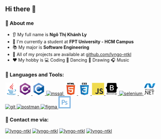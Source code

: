 ## Hi there 👋

### 👋 About me
* 👂 My full name is **Ngô Thị Khánh Ly**
* 🏬 I'm currently a student at **FPT University - HCM Campus**
* 📚 My major is **Software Engineering**
* 📂 All of my projects are available at [github.com/lyngo-ntkl](https://github.com/lyngo-ntkl?tab=repositories)
* ❤️ My hobby is 💻 Coding 💃 Dancing 🎨 Drawing 🎧 Music

### 🚀 Languages and Tools:
<p align="left">
  </a> <a href="https://www.java.com" target="_blank" rel="noreferrer"> <img src="https://raw.githubusercontent.com/devicons/devicon/master/icons/java/java-original.svg" alt="java" width="40" height="40"/> </a>
  <a href="https://www.w3schools.com/cs/" target="_blank" rel="noreferrer"> <img src="https://raw.githubusercontent.com/devicons/devicon/master/icons/csharp/csharp-original.svg" alt="csharp" width="40" height="40"/> </a>
  <a href="https://www.cprogramming.com/" target="_blank" rel="noreferrer"> <img src="https://raw.githubusercontent.com/devicons/devicon/master/icons/c/c-original.svg" alt="c" width="40" height="40"/> </a>
  <a href="https://www.microsoft.com/en-us/sql-server" target="_blank" rel="noreferrer"> <img src="https://www.svgrepo.com/show/303229/microsoft-sql-server-logo.svg" alt="mssql" width="40" height="40"/> </a>
  <a href="https://www.w3.org/html/" target="_blank" rel="noreferrer"> <img src="https://raw.githubusercontent.com/devicons/devicon/master/icons/html5/html5-original-wordmark.svg" alt="html5" width="40" height="40"/> </a>
  <a href="https://www.w3schools.com/css/" target="_blank" rel="noreferrer"> <img src="https://raw.githubusercontent.com/devicons/devicon/master/icons/css3/css3-original-wordmark.svg" alt="css3" width="40" height="40"/> </a>
  <a href="https://developer.mozilla.org/en-US/docs/Web/JavaScript" target="_blank" rel="noreferrer"> <img src="https://raw.githubusercontent.com/devicons/devicon/master/icons/javascript/javascript-original.svg" alt="javascript" width="40" height="40"/> </a>
  <a href="https://getbootstrap.com" target="_blank" rel="noreferrer"> <img src="https://raw.githubusercontent.com/devicons/devicon/master/icons/bootstrap/bootstrap-plain-wordmark.svg" alt="bootstrap" width="40" height="40"/> </a>
  <a href="https://www.selenium.dev" target="_blank" rel="noreferrer"> <img src="https://raw.githubusercontent.com/detain/svg-logos/780f25886640cef088af994181646db2f6b1a3f8/svg/selenium-logo.svg" alt="selenium" width="40" height="40"/> </a>
  <a href="https://dotnet.microsoft.com/" target="_blank" rel="noreferrer"> <img src="https://raw.githubusercontent.com/devicons/devicon/master/icons/dot-net/dot-net-original-wordmark.svg" alt="dotnet" width="40" height="40"/> </a>
  <a href="https://git-scm.com/" target="_blank" rel="noreferrer"> <img src="https://www.vectorlogo.zone/logos/git-scm/git-scm-icon.svg" alt="git" width="40" height="40"/> </a>
   <a href="https://postman.com" target="_blank" rel="noreferrer"> <img src="https://www.vectorlogo.zone/logos/getpostman/getpostman-icon.svg" alt="postman" width="40" height="40"/> </a>
  <a href="https://www.figma.com/" target="_blank" rel="noreferrer"> <img src="https://www.vectorlogo.zone/logos/figma/figma-icon.svg" alt="figma" width="40" height="40"/> </a>
  <a href="https://www.photoshop.com/en" target="_blank" rel="noreferrer"> <img src="https://raw.githubusercontent.com/devicons/devicon/master/icons/photoshop/photoshop-line.svg" alt="photoshop" width="40" height="40"/> </a>
 </p>

### 🤝  Contact me via:
<p align="left">

  <a href="mailto:lyngo.ntkl@gmail.com" target="blank"><img align="center" src="https://img.icons8.com/color/512/gmail.png" alt="lyngo-ntkl" width="40" /></a>
  <a href="https://www.linkedin.com/in/ly-ngo-ntkl/" target="blank"><img align="center" src="https://img.icons8.com/color/512/linkedin.png" alt="lyngo-ntkl" width="40" /></a>
  <a href="https://fb.com/jung.heechan.3" target="blank"><img align="center" src="https://img.icons8.com/color/512/facebook.png" alt="lyngo-ntkl" width="40" /></a>
  <a href="https://github.com/lyngo-ntkl" target="blank"><img align="center" src="https://img.icons8.com/nolan/512/1A6DFF/C822FF/github.png" alt="lyngo-ntkl" width="40" /></a>
</p>
